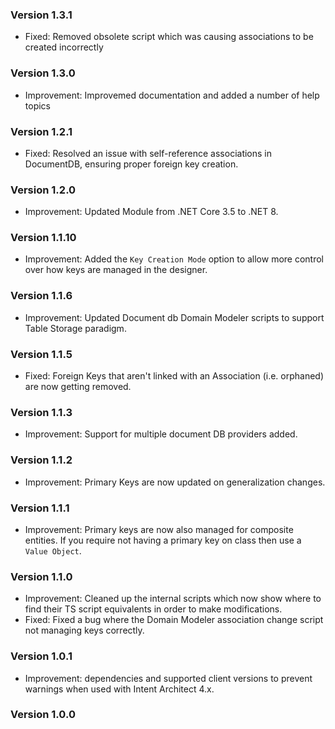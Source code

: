 ### Version 1.3.1

- Fixed: Removed obsolete script which was causing associations to be created incorrectly

### Version 1.3.0

- Improvement: Improvemed documentation and added a number of help topics

### Version 1.2.1

- Fixed: Resolved an issue with self-reference associations in DocumentDB, ensuring proper foreign key creation.

### Version 1.2.0

- Improvement: Updated Module from .NET Core 3.5 to .NET 8.

### Version 1.1.10

- Improvement: Added the `Key Creation Mode` option to allow more control over how keys are managed in the designer.

### Version 1.1.6

- Improvement: Updated Document db Domain Modeler scripts to support Table Storage paradigm.

### Version 1.1.5

- Fixed: Foreign Keys that aren't linked with an Association (i.e. orphaned) are now getting removed.

### Version 1.1.3

- Improvement: Support for multiple document DB providers added.

### Version 1.1.2

- Improvement: Primary Keys are now updated on generalization changes.

### Version 1.1.1

- Improvement: Primary keys are now also managed for composite entities. If you require not having a primary key on class then use a `Value Object`.

### Version 1.1.0

- Improvement: Cleaned up the internal scripts which now show where to find their TS script equivalents in order to make modifications.
- Fixed: Fixed a bug where the Domain Modeler association change script not managing keys correctly.

### Version 1.0.1

- Improvement: dependencies and supported client versions to prevent warnings when used with Intent Architect 4.x.

### Version 1.0.0